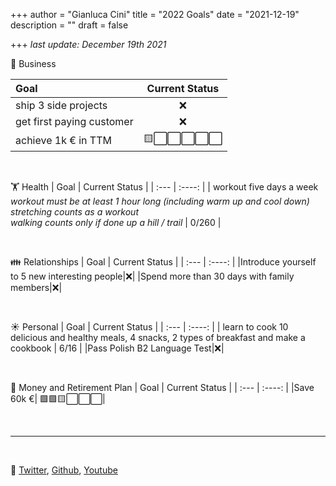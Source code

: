 +++
author = "Gianluca Cini"
title = "2022 Goals"
date = "2021-12-19"
description = ""
draft = false

+++
*last update: December 19th 2021*
<br />

💼 Business

| Goal | Current Status |
| :--- | :----: |
| ship 3 side projects | ❌ |
| get first paying customer | ❌ |
| achieve 1k € in TTM | 🟨⬜⬜⬜⬜⬜ |

<br>

🏋️ Health
| Goal | Current Status |
| :--- | :----: |
| workout five days a week <br> *workout must be at least 1 hour long (including warm up and cool down)* <br> *stretching counts as a workout* <br> *walking counts only if done up a hill / trail* | 0/260 |

<br>

👪 Relationships
| Goal | Current Status |
| :--- | :----: |
|Introduce yourself to 5 new interesting people|❌|
|Spend more than 30 days with family members|❌|

<br>

☀️ Personal
| Goal      | Current Status |
| :---      |    :----:   |
| learn to cook 10 delicious and healthy meals, 4 snacks, 2 types of breakfast and make a cookbook  | 6/16 |
|Pass Polish B2 Language Test|❌|


<br>

💸 Money and Retirement Plan
| Goal      | Current Status |
| :---        |    :----:   |
|Save 60k €| 🟩🟩🟨⬜⬜⬜| 

<br>

<hr>

<br>

👋 [Twitter](https://twitter.com/gianluca_cini), [Github](https://github.com/gianlucacini), [Youtube](https://www.youtube.com/channel/UCTfqPbwl_HFUM1FFKYXHLLQ)
